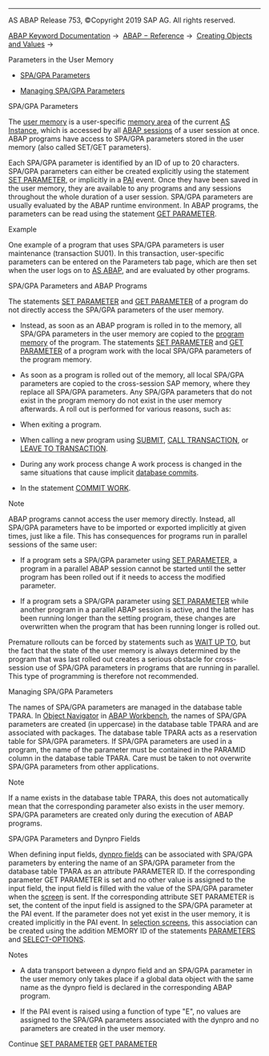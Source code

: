   

* * *

AS ABAP Release 753, ©Copyright 2019 SAP AG. All rights reserved.

[ABAP Keyword Documentation](javascript:call_link\('abenabap.htm'\)) →  [ABAP − Reference](javascript:call_link\('abenabap_reference.htm'\)) →  [Creating Objects and Values](javascript:call_link\('abencreate_objects.htm'\)) → 

Parameters in the User Memory

-   [SPA/GPA Parameters](#abenmemory-1--------spa-gpa-parameters-and-abap-programs---@ITOC@@ABENMEMORY_2)

-   [Managing SPA/GPA Parameters](#abenmemory-3--------spa-gpa-parameters-and-dynpro-fields---@ITOC@@ABENMEMORY_4)

SPA/GPA Parameters

The [user memory](javascript:call_link\('abenuser_memory_glosry.htm'\) "Glossary Entry") is a user-specific [memory area](javascript:call_link\('abenmemory_organization.htm'\)) of the current [AS Instance](javascript:call_link\('abenapplication_server_glosry.htm'\) "Glossary Entry"), which is accessed by all [ABAP sessions](javascript:call_link\('abenmain_session_glosry.htm'\) "Glossary Entry") of a user session at once. ABAP programs have access to SPA/GPA parameters stored in the user memory (also called SET/GET parameters).

Each SPA/GPA parameter is identified by an ID of up to 20 characters. SPA/GPA parameters can either be created explicitly using the statement [SET PARAMETER](javascript:call_link\('abapset_parameter.htm'\)), or implicitly in a [PAI](javascript:call_link\('abenpai_glosry.htm'\) "Glossary Entry") event. Once they have been saved in the user memory, they are available to any programs and any sessions throughout the whole duration of a user session. SPA/GPA parameters are usually evaluated by the ABAP runtime environment. In ABAP programs, the parameters can be read using the statement [GET PARAMETER](javascript:call_link\('abapget_parameter.htm'\)).

Example

One example of a program that uses SPA/GPA parameters is user maintenance (transaction SU01). In this transaction, user-specific parameters can be entered on the Parameters tab page, which are then set when the user logs on to [AS ABAP](javascript:call_link\('abensap_nw_abap_glosry.htm'\) "Glossary Entry"), and are evaluated by other programs.

SPA/GPA Parameters and ABAP Programs

The statements [SET PARAMETER](javascript:call_link\('abapset_parameter.htm'\)) and [GET PARAMETER](javascript:call_link\('abapget_parameter.htm'\)) of a program do not directly access the SPA/GPA parameters of the user memory.

-   Instead, as soon as an ABAP program is rolled in to the memory, all SPA/GPA parameters in the user memory are copied to the [program memory](javascript:call_link\('abenroll_area_glosry.htm'\) "Glossary Entry") of the program. The statements [SET PARAMETER](javascript:call_link\('abapset_parameter.htm'\)) and [GET PARAMETER](javascript:call_link\('abapget_parameter.htm'\)) of a program work with the local SPA/GPA parameters of the program memory.

-   As soon as a program is rolled out of the memory, all local SPA/GPA parameters are copied to the cross-session SAP memory, where they replace all SPA/GPA parameters. Any SPA/GPA parameters that do not exist in the program memory do not exist in the user memory afterwards. A roll out is performed for various reasons, such as:

-   When exiting a program.

-   When calling a new program using [SUBMIT](javascript:call_link\('abapsubmit.htm'\)), [CALL TRANSACTION](javascript:call_link\('abapcall_transaction.htm'\)), or [LEAVE TO TRANSACTION](javascript:call_link\('abapleave_to_transaction.htm'\)).

-   During any work process change A work process is changed in the same situations that cause implicit [database commits](javascript:call_link\('abendb_commit.htm'\)).

-   In the statement [COMMIT WORK](javascript:call_link\('abapcommit.htm'\)).

Note

ABAP programs cannot access the user memory directly. Instead, all SPA/GPA parameters have to be imported or exported implicitly at given times, just like a file. This has consequences for programs run in parallel sessions of the same user:

-   If a program sets a SPA/GPA parameter using [SET PARAMETER](javascript:call_link\('abapset_parameter.htm'\)), a program in a parallel ABAP session cannot be started until the setter program has been rolled out if it needs to access the modified parameter.

-   If a program sets a SPA/GPA parameter using [SET PARAMETER](javascript:call_link\('abapset_parameter.htm'\)) while another program in a parallel ABAP session is active, and the latter has been running longer than the setting program, these changes are overwritten when the program that has been running longer is rolled out.

Premature rollouts can be forced by statements such as [WAIT UP TO](javascript:call_link\('abapwait_up_to.htm'\)), but the fact that the state of the user memory is always determined by the program that was last rolled out creates a serious obstacle for cross-session use of SPA/GPA parameters in programs that are running in parallel. This type of programming is therefore not recommended.

Managing SPA/GPA Parameters

The names of SPA/GPA parameters are managed in the database table TPARA. In [Object Navigator](javascript:call_link\('abenobject_navigator_glosry.htm'\) "Glossary Entry") in [ABAP Workbench](javascript:call_link\('abenabap_workbench_glosry.htm'\) "Glossary Entry"), the names of SPA/GPA parameters are created (in uppercase) in the database table TPARA and are associated with packages. The database table TPARA acts as a reservation table for SPA/GPA parameters. If SPA/GPA parameters are used in a program, the name of the parameter must be contained in the PARAMID column in the database table TPARA. Care must be taken to not overwrite SPA/GPA parameters from other applications.

Note

If a name exists in the database table TPARA, this does not automatically mean that the corresponding parameter also exists in the user memory. SPA/GPA parameters are created only during the execution of ABAP programs.

SPA/GPA Parameters and Dynpro Fields

When defining input fields, [dynpro fields](javascript:call_link\('abendynpro_field_glosry.htm'\) "Glossary Entry") can be associated with SPA/GPA parameters by entering the name of an SPA/GPA parameter from the database table TPARA as an attribute PARAMETER ID. If the corresponding parameter GET PARAMETER is set and no other value is assigned to the input field, the input field is filled with the value of the SPA/GPA parameter when the [screen](javascript:call_link\('abenscreen_glosry.htm'\) "Glossary Entry") is sent. If the corresponding attribute SET PARAMETER is set, the content of the input field is assigned to the SPA/GPA parameter at the PAI event. If the parameter does not yet exist in the user memory, it is created implicitly in the PAI event. In [selection screens](javascript:call_link\('abenselection_screen_glosry.htm'\) "Glossary Entry"), this association can be created using the addition MEMORY ID of the statements [PARAMETERS](javascript:call_link\('abapparameters_value.htm'\)) and [SELECT-OPTIONS](javascript:call_link\('abapselect-options_value.htm'\)).

Notes

-   A data transport between a dynpro field and an SPA/GPA parameter in the user memory only takes place if a global data object with the same name as the dynpro field is declared in the corresponding ABAP program.

-   If the PAI event is raised using a function of type "E", no values are assigned to the SPA/GPA parameters associated with the dynpro and no parameters are created in the user memory.

Continue
[SET PARAMETER](javascript:call_link\('abapset_parameter.htm'\))
[GET PARAMETER](javascript:call_link\('abapget_parameter.htm'\))